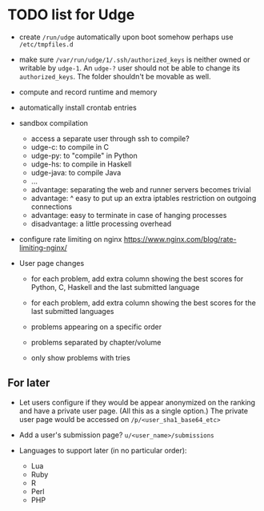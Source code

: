 TODO list for Udge
==================

* create `/run/udge` automatically upon boot somehow
  perhaps use `/etc/tmpfiles.d`

* make sure `/var/run/udge/1/.ssh/authorized_keys` is neither owned or writable
  by `udge-1`.  An `udge-?` user should not be able to change its
  `authorized_keys`.  The folder shouldn't be movable as well.

* compute and record runtime and memory

* automatically install crontab entries

* sandbox compilation
	- access a separate user through ssh to compile?
	- udge-c: to compile in C
	- udge-py: to "compile" in Python
	- udge-hs: to compile in Haskell
	- udge-java: to compile Java
	- ...
	- advantage: separating the web and runner servers becomes trivial
	- advantage: ^ easy to put up an extra iptables restriction on outgoing connections
	- advantage: easy to terminate in case of hanging processes
	- disadvantage: a little processing overhead

* configure rate limiting on nginx
  https://www.nginx.com/blog/rate-limiting-nginx/

* User page changes

	- for each problem, add extra column showing the best scores for Python, C,
	  Haskell and the last submitted language

	- for each problem, add extra column showing the best scores for the last
	  submitted languages

	- problems appearing on a specific order

	- problems separated by chapter/volume

	- only show problems with tries


For later
---------

* Let users configure if they would be appear anonymized on the ranking and
  have a private user page.  (All this as a single option.)
  The private user page would be accessed on `/p/<user_sha1_base64_etc>`

* Add a user's submission page?  `u/<user_name>/submissions`

* Languages to support later (in no particular order):

	- Lua
	- Ruby
	- R
	- Perl
	- PHP
